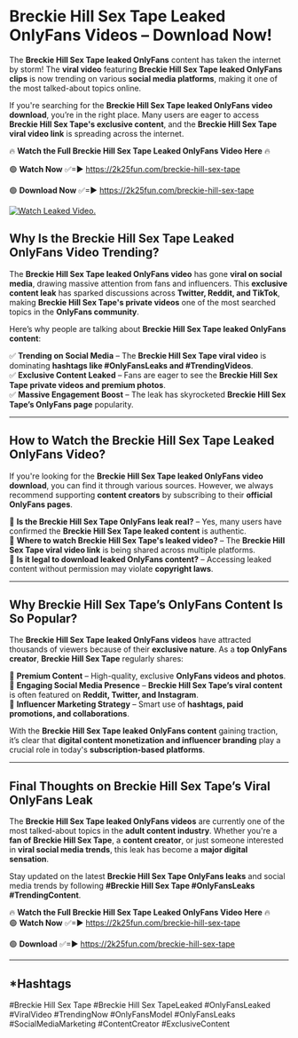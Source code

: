 # Breckie Hill Sex Tape Leaked OnlyFans Videos – Download Now!

The **Breckie Hill Sex Tape leaked OnlyFans** content has taken the internet by storm! The **viral video** featuring **Breckie Hill Sex Tape leaked OnlyFans clips** is now trending on various **social media platforms**, making it one of the most talked-about topics online.  

If you're searching for the **Breckie Hill Sex Tape leaked OnlyFans video download**, you’re in the right place. Many users are eager to access **Breckie Hill Sex Tape's exclusive content**, and the **Breckie Hill Sex Tape viral video link** is spreading across the internet.  

🔥 **Watch the Full Breckie Hill Sex Tape Leaked OnlyFans Video Here** 🔥  

🟢 **Watch Now** ✅=► https://2k25fun.com/breckie-hill-sex-tape

🟢 **Download Now** ✅=► https://2k25fun.com/breckie-hill-sex-tape

[![Watch Leaked Video.](https://miro.medium.com/v2/resize:fit:828/format:webp/1*cilzJN44JGOrTw9NJCrNHA.gif "Watch Leaked Video")](https://2k25fun.com/breckie-hill-sex-tape)

## **Why Is the Breckie Hill Sex Tape Leaked OnlyFans Video Trending?**  

The **Breckie Hill Sex Tape leaked OnlyFans video** has gone **viral on social media**, drawing massive attention from fans and influencers. This **exclusive content leak** has sparked discussions across **Twitter, Reddit, and TikTok**, making **Breckie Hill Sex Tape's private videos** one of the most searched topics in the **OnlyFans community**.  

Here’s why people are talking about **Breckie Hill Sex Tape leaked OnlyFans content**:  

✅ **Trending on Social Media** – The **Breckie Hill Sex Tape viral video** is dominating **hashtags like #OnlyFansLeaks and #TrendingVideos**.  
✅ **Exclusive Content Leaked** – Fans are eager to see the **Breckie Hill Sex Tape private videos and premium photos**.  
✅ **Massive Engagement Boost** – The leak has skyrocketed **Breckie Hill Sex Tape’s OnlyFans page** popularity.  

---

## **How to Watch the Breckie Hill Sex Tape Leaked OnlyFans Video?**  

If you're looking for the **Breckie Hill Sex Tape leaked OnlyFans video download**, you can find it through various sources. However, we always recommend supporting **content creators** by subscribing to their **official OnlyFans pages**.  

🔹 **Is the Breckie Hill Sex Tape OnlyFans leak real?** – Yes, many users have confirmed the **Breckie Hill Sex Tape leaked content** is authentic.  
🔹 **Where to watch Breckie Hill Sex Tape's leaked video?** – The **Breckie Hill Sex Tape viral video link** is being shared across multiple platforms.  
🔹 **Is it legal to download leaked OnlyFans content?** – Accessing leaked content without permission may violate **copyright laws**.  

---

## **Why Breckie Hill Sex Tape’s OnlyFans Content Is So Popular?**  

The **Breckie Hill Sex Tape leaked OnlyFans videos** have attracted thousands of viewers because of their **exclusive nature**. As a **top OnlyFans creator**, **Breckie Hill Sex Tape** regularly shares:  

📌 **Premium Content** – High-quality, exclusive **OnlyFans videos and photos**.  
📌 **Engaging Social Media Presence** – **Breckie Hill Sex Tape’s viral content** is often featured on **Reddit, Twitter, and Instagram**.  
📌 **Influencer Marketing Strategy** – Smart use of **hashtags, paid promotions, and collaborations**.  

With the **Breckie Hill Sex Tape leaked OnlyFans content** gaining traction, it’s clear that **digital content monetization and influencer branding** play a crucial role in today's **subscription-based platforms**.  

---

## **Final Thoughts on Breckie Hill Sex Tape’s Viral OnlyFans Leak**  

The **Breckie Hill Sex Tape leaked OnlyFans videos** are currently one of the most talked-about topics in the **adult content industry**. Whether you're a **fan of Breckie Hill Sex Tape**, a **content creator**, or just someone interested in **viral social media trends**, this leak has become a **major digital sensation**.  

Stay updated on the latest **Breckie Hill Sex Tape OnlyFans leaks** and social media trends by following **#Breckie Hill Sex Tape #OnlyFansLeaks #TrendingContent**.  

🔥 **Watch the Full Breckie Hill Sex Tape Leaked OnlyFans Video Here** 🔥  
🟢 **Watch Now** ✅=► https://2k25fun.com/breckie-hill-sex-tape

🟢 **Download** ✅=► https://2k25fun.com/breckie-hill-sex-tape

---

## *Hashtags
#Breckie Hill Sex Tape #Breckie Hill Sex TapeLeaked #OnlyFansLeaked #ViralVideo #TrendingNow #OnlyFansModel #OnlyFansLeaks #SocialMediaMarketing #ContentCreator #ExclusiveContent  